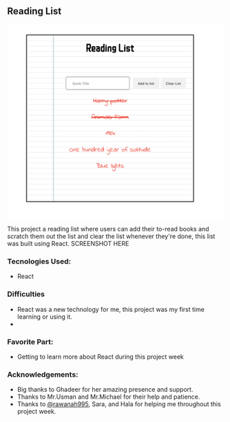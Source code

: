 
## Reading List

![Reading List](list.jpg)

This project a reading list where users can add their to-read books and scratch them out the list and clear the list whenever they're done, this list was built using React. 
SCREENSHOT HERE 
### Tecnologies Used:

- React

### Difficulties
- React was a new technology for me, this project was my first time learning or using it. 
- 

### Favorite Part:
- Getting to learn more about React during this project week

### Acknowledgements: 

- Big thanks to Ghadeer for her amazing presence and support. 
- Thanks to Mr.Usman and Mr.Michael for their help and patience.
- Thanks to [@rawanah995](https://github.com/rawanah995), Sara, and Hala for helping me throughout this project week.
